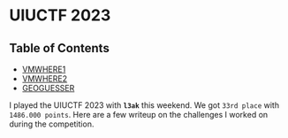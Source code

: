# UIUCTF 2023


## **Table of Contents**
- [VMWHERE1](vmwhere1/README.md)
- [VMWHERE2](vmwhere2/README.md)
- [GEOGUESSER](geoguesser/README.md)

I played the UIUCTF 2023 with **`l3ak`** this weekend. We got `33rd place` with `1486.000 points`. Here are a few writeup on the challenges I worked on during the competition.
